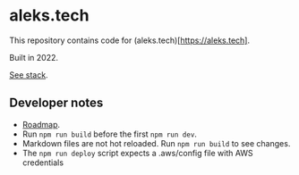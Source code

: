 # aleks.tech

This repository contains code for (aleks.tech)[https://aleks.tech].

Built in 2022.

[See stack](https://aleks.tech/blog/portfolio).


## Developer notes

- [Roadmap](https://aleks.tech/blog/portfolio#roadmap).
- Run `npm run build` before the first `npm run dev`.
- Markdown files are not hot reloaded. Run `npm run build` to see changes.
- The `npm run deploy` script expects a .aws/config file with AWS credentials